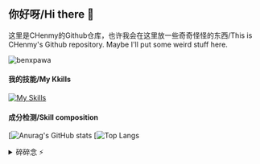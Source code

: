 ## 你好呀/Hi there 👋

这里是CHenmy的Github仓库，也许我会在这里放一些奇奇怪怪的东西/This is CHenmy's Github repository. Maybe I'll put some weird stuff here.

<!-- This is a Profile View Icon --Whrit By CHenmy -->
<p align="left"> <img src="https://komarev.com/ghpvc/?username=benxpawa&label=Profile%20views&color=0e75b6&style=flat" alt="benxpawa" /> </p>

#### 我的技能/My Kkills
<!-- This is a list of Kkill Icons provided by skillicons.drv --Whrit By CHenmy -->
[![My Skills](https://skillicons.dev/icons?i=html,css,js,md,php,cpp,lua,mysql,sqlite,nginx,wordpress,windows,linux,github,twitter,vscode,ps,ai,pr,au,ae,blender,powershell)](https://benxpawa.github.io/)

#### 成分检测/Skill composition
[![Anurag's GitHub stats](https://github-readme-stats.vercel.app/api?username=benxpawa&theme=radical)
[![Top Langs](https://github-readme-stats.vercel.app/api/top-langs/?username=anuraghazra&layout=compact&theme=radical)

<details>
  <summary>碎碎念 ⚡</summary>
  Github好简陋阿巴，啥时候写点代码丢上来罢（）
  [中考倒计时！]("https://embed-countdown.onlinealarmkur.com/zh-cn/#2025-06-23T00:00:00@Asia%2FShanghai")
  <p align="left"> <img src="https://embed-countdown.onlinealarmkur.com/zh-cn/#2025-06-23T00:00:00@Asia%2FShanghai" alt="benxpawa" /> </p>

#### 我的技能/My Kkills
</details>


